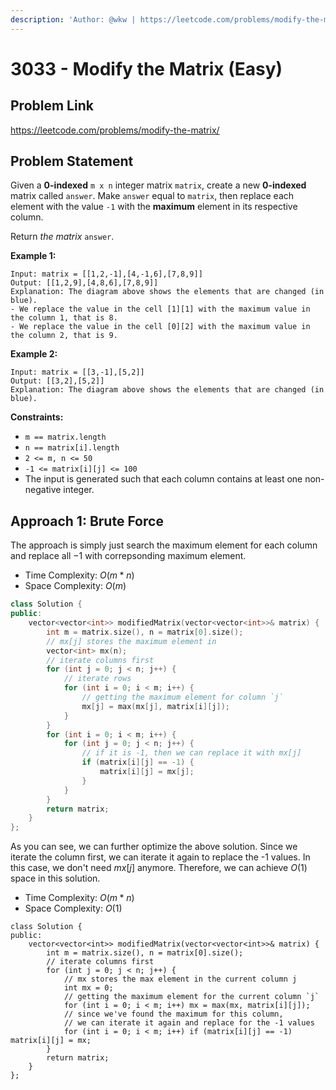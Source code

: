 ```yaml
---
description: 'Author: @wkw | https://leetcode.com/problems/modify-the-matrix/'
---
```


# 3033 - Modify the Matrix (Easy)

## Problem Link

https://leetcode.com/problems/modify-the-matrix/

## Problem Statement

Given a **0-indexed** `m x n` integer matrix `matrix`, create a new **0-indexed** matrix called `answer`. Make `answer` equal to `matrix`, then replace each element with the value `-1` with the **maximum** element in its respective column.

Return _the matrix_ `answer`.

**Example 1:**

```
Input: matrix = [[1,2,-1],[4,-1,6],[7,8,9]]
Output: [[1,2,9],[4,8,6],[7,8,9]]
Explanation: The diagram above shows the elements that are changed (in blue).
- We replace the value in the cell [1][1] with the maximum value in the column 1, that is 8.
- We replace the value in the cell [0][2] with the maximum value in the column 2, that is 9.
```

**Example 2:**

```
Input: matrix = [[3,-1],[5,2]]
Output: [[3,2],[5,2]]
Explanation: The diagram above shows the elements that are changed (in blue).
```

**Constraints:**

- `m == matrix.length`
- `n == matrix[i].length`
- `2 <= m, n <= 50`
- `-1 <= matrix[i][j] <= 100`
- The input is generated such that each column contains at least one non-negative integer.

## Approach 1: Brute Force

The approach is simply just search the maximum element for each column and replace all $-1$ with correpsonding maximum element.

- Time Complexity: $O(m * n)$
- Space Complexity: $O(m)$

<Tabs>
<TabItem value="cpp" label="C++">
<SolutionAuthor name="@wkw"/>

```cpp
class Solution {
public:
    vector<vector<int>> modifiedMatrix(vector<vector<int>>& matrix) {
        int m = matrix.size(), n = matrix[0].size();
        // mx[j] stores the maximum element in
        vector<int> mx(n);
        // iterate columns first
        for (int j = 0; j < n; j++) {
            // iterate rows
            for (int i = 0; i < m; i++) {
                // getting the maximum element for column `j`
                mx[j] = max(mx[j], matrix[i][j]);
            }
        }
        for (int i = 0; i < m; i++) {
            for (int j = 0; j < n; j++) {
                // if it is -1, then we can replace it with mx[j]
                if (matrix[i][j] == -1) {
                    matrix[i][j] = mx[j];
                }
            }
        }
        return matrix;
    }
};
```

</TabItem>
</Tabs>

As you can see, we can further optimize the above solution. Since we iterate the column first, we can iterate it again to replace the -1 values. In this case, we don't need $mx[j]$ anymore. Therefore, we can achieve $O(1)$ space in this solution.

- Time Complexity: $O(m * n)$
- Space Complexity: $O(1)$

<Tabs>
<TabItem value="cpp" label="C++">
<SolutionAuthor name="@wkw"/>

```
class Solution {
public:
    vector<vector<int>> modifiedMatrix(vector<vector<int>>& matrix) {
        int m = matrix.size(), n = matrix[0].size();
        // iterate columns first
        for (int j = 0; j < n; j++) {
            // mx stores the max element in the current column j
            int mx = 0;
            // getting the maximum element for the current column `j`
            for (int i = 0; i < m; i++) mx = max(mx, matrix[i][j]);
            // since we've found the maximum for this column,
            // we can iterate it again and replace for the -1 values
            for (int i = 0; i < m; i++) if (matrix[i][j] == -1) matrix[i][j] = mx;
        }
        return matrix;
    }
};
```

</TabItem>
</Tabs>

